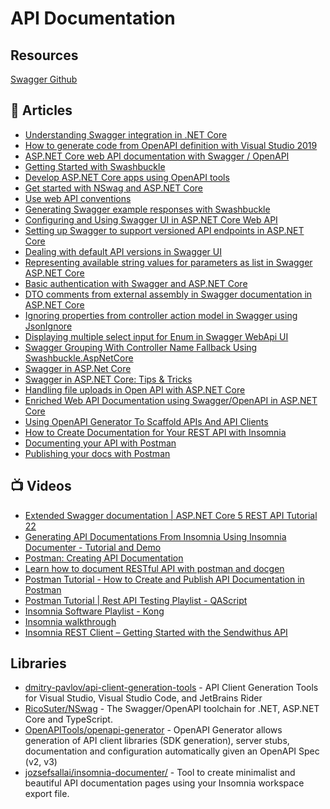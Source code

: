 # API Documentation

## Resources
[Swagger Github](https://github.com/domaindrivendev/Swashbuckle.AspNetCore/blob/master/README.md)

## 📕 Articles

- [Understanding Swagger integration in .NET Core](https://www.code4it.dev/blog/swagger-integration)
- [How to generate code from OpenAPI definition with Visual Studio 2019](https://www.code4it.dev/blog/openapi-code-generation-vs2019)
- [ASP.NET Core web API documentation with Swagger / OpenAPI](https://docs.microsoft.com/en-us/aspnet/core/tutorials/web-api-help-pages-using-swagger)
- [Getting Started with Swashbuckle](https://docs.microsoft.com/en-us/aspnet/core/tutorials/getting-started-with-swashbuckle)
- [Develop ASP.NET Core apps using OpenAPI tools](https://docs.microsoft.com/en-us/aspnet/core/web-api/microsoft.dotnet-openapi)
- [Get started with NSwag and ASP.NET Core](https://docs.microsoft.com/en-us/aspnet/core/tutorials/getting-started-with-nswag)
- [Use web API conventions](https://docs.microsoft.com/en-us/aspnet/core/web-api/advanced/conventions)
- [Generating Swagger example responses with Swashbuckle](https://mattfrear.com/2015/04/21/generating-swagger-example-responses-with-swashbuckle/)
- [Configuring and Using Swagger UI in ASP.NET Core Web API](https://code-maze.com/swagger-ui-asp-net-core-web-api/)
- [Setting up Swagger to support versioned API endpoints in ASP.NET Core](https://dejanstojanovic.net/aspnet/2018/november/setting-up-swagger-to-support-versioned-api-endpoints-in-aspnet-core/)
- [Dealing with default API versions in Swagger UI](https://dejanstojanovic.net/aspnet/2020/june/dealing-with-default-api-versions-in-swagger-ui/)
- [Representing available string values for parameters as list in Swagger ASP.NET Core](https://dejanstojanovic.net/aspnet/2020/december/representing-available-string-values-for-parameters-as-list-in-swagger-aspnet-core/)
- [Basic authentication with Swagger and ASP.NET Core](https://dejanstojanovic.net/aspnet/2020/july/basic-authentication-with-swagger-and-aspnet-core/)
- [DTO comments from external assembly in Swagger documentation in ASP.NET Core](https://dejanstojanovic.net/aspnet/2019/march/dto-comments-from-external-assembly-in-swagger-documentation-in-aspnet-core/)
- [Ignoring properties from controller action model in Swagger using JsonIgnore](https://dejanstojanovic.net/aspnet/2019/october/ignoring-properties-from-controller-action-model-in-swagger-using-jsonignore/)
- [Displaying multiple select input for Enum in Swagger WebApi UI](https://dejanstojanovic.net/aspnet/2018/march/displaying-multiple-select-input-for-enum-in-swagger-webapi-ui/)
- [Swagger Grouping With Controller Name Fallback Using Swashbuckle.AspNetCore](https://rimdev.io/swagger-grouping-with-controller-name-fallback-using-swashbuckle-aspnetcore/)
- [Swagger in ASP.Net Core](https://dotnetcorecentral.com/blog/swagger-in-asp-net-core/)
- [Swagger in ASP.NET Core: Tips & Tricks](https://blog.georgekosmidis.net/2020/07/11/swagger-in-asp-net-core-tips-and-tricks/)
- [Handling file uploads in Open API with ASP.NET Core](https://dotnetthoughts.net/handling-file-uploads-in-openapi-with-aspnet-core/)
- [Enriched Web API Documentation using Swagger/OpenAPI in ASP.NET Core](https://www.dotnetnakama.com/blog/enriched-web-api-documentation-using-swagger-openapi-in-asp-dotnet-core/)
- [Using OpenAPI Generator To Scaffold APIs And API Clients](https://dotnetcoretutorials.com/2022/02/06/using-openapi-generator-to-scaffold-apis-and-api-clients/)
- [How to Create Documentation for Your REST API with Insomnia](https://www.digitalocean.com/community/tutorials/how-to-create-documentation-for-your-rest-api-with-insomnia)
- [Documenting your API with Postman](https://learning.postman.com/docs/publishing-your-api/documenting-your-api/)
- [Publishing your docs with Postman](https://learning.postman.com/docs/publishing-your-api/publishing-your-docs/)
## 📺 Videos
- [Extended Swagger documentation | ASP.NET Core 5 REST API Tutorial 22](https://www.youtube.com/watch?v=BGASedyh16I)
- [Generating API Documentations From Insomnia Using Insomnia Documenter - Tutorial and Demo](https://www.youtube.com/watch?v=pq2u3FqVVy8)
- [Postman: Creating API Documentation](https://www.youtube.com/watch?v=rKyUA_nsCXA)
- [Learn how to document RESTful API with postman and docgen](https://www.youtube.com/watch?v=ssAqMTA1ytU)
- [Postman Tutorial - How to Create and Publish API Documentation in Postman](https://www.youtube.com/watch?v=Up-rGu0sSuY)
- [Postman Tutorial | Rest API Testing Playlist - QAScript](https://www.youtube.com/playlist?list=PLox9xfUeaKQ77PsKGGzIBVV5avdrAYFX_)
- [Insomnia Software Playlist - Kong](https://www.youtube.com/playlist?list=PLg_AhYkg50vjKpcFY6S8d7u-FpKk9EBYA)
- [Insomnia walkthrough](https://www.youtube.com/watch?v=H_k8Z8Zq99s)
- [Insomnia REST Client – Getting Started with the Sendwithus API](https://www.youtube.com/watch?v=lPFOEufD6mQ)
## Libraries
- [dmitry-pavlov/api-client-generation-tools](https://github.com/dmitry-pavlov/api-client-generation-tools) - API Client Generation Tools for Visual Studio, Visual Studio Code, and JetBrains Rider
- [RicoSuter/NSwag](https://github.com/RicoSuter/NSwag) - The Swagger/OpenAPI toolchain for .NET, ASP.NET Core and TypeScript.
- [OpenAPITools/openapi-generator](https://github.com/OpenAPITools/openapi-generator) - OpenAPI Generator allows generation of API client libraries (SDK generation), server stubs, documentation and configuration automatically given an OpenAPI Spec (v2, v3)
- [jozsefsallai/insomnia-documenter/](https://github.com/jozsefsallai/insomnia-documenter/) - Tool to create minimalist and beautiful API documentation pages using your Insomnia workspace export file.
